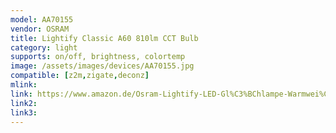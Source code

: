 ```yaml
---
model: AA70155
vendor: OSRAM
title: Lightify Classic A60 810lm CCT Bulb
category: light
supports: on/off, brightness, colortemp
image: /assets/images/devices/AA70155.jpg
compatible: [z2m,zigate,deconz]
mlink: 
link: https://www.amazon.de/Osram-Lightify-LED-Gl%C3%BChlampe-Warmwei%C3%9F-tageslicht/dp/B00JDJC3HW
link2: 
link3: 
---
```

